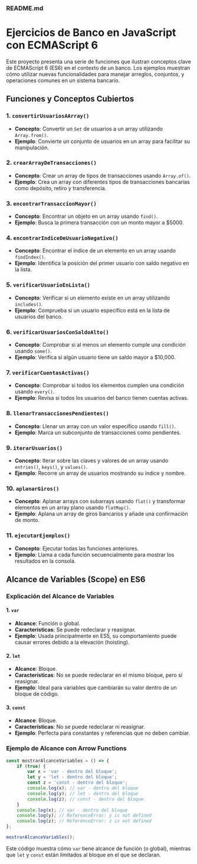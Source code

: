 ### README.md

# Ejercicios de Banco en JavaScript con ECMAScript 6

Este proyecto presenta una serie de funciones que ilustran conceptos clave de ECMAScript 6 (ES6) en el contexto de un banco. Los ejemplos muestran cómo utilizar nuevas funcionalidades para manejar arreglos, conjuntos, y operaciones comunes en un sistema bancario.

## Funciones y Conceptos Cubiertos

### 1. **`convertirUsuariosAArray()`**
   - **Concepto**: Convertir un `Set` de usuarios a un array utilizando `Array.from()`.
   - **Ejemplo**: Convierte un conjunto de usuarios en un array para facilitar su manipulación.

### 2. **`crearArrayDeTransacciones()`**
   - **Concepto**: Crear un array de tipos de transacciones usando `Array.of()`.
   - **Ejemplo**: Crea un array con diferentes tipos de transacciones bancarias como depósito, retiro y transferencia.

### 3. **`encontrarTransaccionMayor()`**
   - **Concepto**: Encontrar un objeto en un array usando `find()`.
   - **Ejemplo**: Busca la primera transacción con un monto mayor a $5000.

### 4. **`encontrarIndiceDeUsuarioNegativo()`**
   - **Concepto**: Encontrar el índice de un elemento en un array usando `findIndex()`.
   - **Ejemplo**: Identifica la posición del primer usuario con saldo negativo en la lista.

### 5. **`verificarUsuarioEnLista()`**
   - **Concepto**: Verificar si un elemento existe en un array utilizando `includes()`.
   - **Ejemplo**: Comprueba si un usuario específico está en la lista de usuarios del banco.

### 6. **`verificarUsuariosConSaldoAlto()`**
   - **Concepto**: Comprobar si al menos un elemento cumple una condición usando `some()`.
   - **Ejemplo**: Verifica si algún usuario tiene un saldo mayor a $10,000.

### 7. **`verificarCuentasActivas()`**
   - **Concepto**: Comprobar si todos los elementos cumplen una condición usando `every()`.
   - **Ejemplo**: Revisa si todos los usuarios del banco tienen cuentas activas.

### 8. **`llenarTransaccionesPendientes()`**
   - **Concepto**: Llenar un array con un valor específico usando `fill()`.
   - **Ejemplo**: Marca un subconjunto de transacciones como pendientes.

### 9. **`iterarUsuarios()`**
   - **Concepto**: Iterar sobre las claves y valores de un array usando `entries()`, `keys()`, y `values()`.
   - **Ejemplo**: Recorre un array de usuarios mostrando su índice y nombre.

### 10. **`aplanarGiros()`**
   - **Concepto**: Aplanar arrays con subarrays usando `flat()` y transformar elementos en un array plano usando `flatMap()`.
   - **Ejemplo**: Aplana un array de giros bancarios y añade una confirmación de monto.

### 11. **`ejecutarEjemplos()`**
   - **Concepto**: Ejecutar todas las funciones anteriores.
   - **Ejemplo**: Llama a cada función secuencialmente para mostrar los resultados en la consola.

## Alcance de Variables (Scope) en ES6

### Explicación del Alcance de Variables

#### 1. **`var`**
   - **Alcance**: Función o global.
   - **Características**: Se puede redeclarar y reasignar.
   - **Ejemplo**: Usada principalmente en ES5, su comportamiento puede causar errores debido a la elevación (hoisting).

#### 2. **`let`**
   - **Alcance**: Bloque.
   - **Características**: No se puede redeclarar en el mismo bloque, pero sí reasignar.
   - **Ejemplo**: Ideal para variables que cambiarán su valor dentro de un bloque de código.

#### 3. **`const`**
   - **Alcance**: Bloque.
   - **Características**: No se puede redeclarar ni reasignar.
   - **Ejemplo**: Perfecta para constantes y referencias que no deben cambiar.

### Ejemplo de Alcance con Arrow Functions

```javascript
const mostrarAlcanceVariables = () => {
    if (true) {
        var x = 'var - dentro del bloque';
        let y = 'let - dentro del bloque';
        const z = 'const - dentro del bloque';
        console.log(x); // var - dentro del bloque
        console.log(y); // let - dentro del bloque
        console.log(z); // const - dentro del bloque
    }
    console.log(x); // var - dentro del bloque
    console.log(y); // ReferenceError: y is not defined
    console.log(z); // ReferenceError: z is not defined
};

mostrarAlcanceVariables();
```
Este código muestra cómo `var` tiene alcance de función (o global), mientras que `let` y `const` están limitados al bloque en el que se declaran.